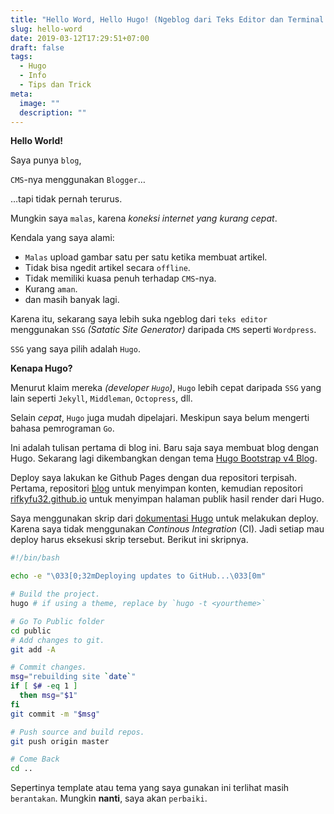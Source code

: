 ```yaml
---
title: "Hello Word, Hello Hugo! (Ngeblog dari Teks Editor dan Terminal ala Programmer)"
slug: hello-word
date: 2019-03-12T17:29:51+07:00
draft: false
tags:
  - Hugo
  - Info
  - Tips dan Trick
meta:
  image: ""
  description: ""
---
```


**Hello World!**

Saya punya `blog`,

`CMS`-nya menggunakan `Blogger`…

…tapi tidak pernah terurus.

Mungkin saya `malas`, karena _koneksi internet yang kurang cepat_.

Kendala yang saya alami:

- `Malas` upload gambar satu per satu ketika membuat artikel.
- Tidak bisa ngedit artikel secara `offline`.
- Tidak memiliki kuasa penuh terhadap `CMS`-nya.
- Kurang `aman`.
- dan masih banyak lagi.

Karena itu, sekarang saya lebih suka ngeblog dari `teks editor` menggunakan `SSG` _(Satatic Site Generator)_ daripada `CMS` seperti `Wordpress`.

`SSG` yang saya pilih adalah `Hugo`.

**Kenapa Hugo?**

Menurut klaim mereka _(developer `Hugo`)_, `Hugo` lebih cepat daripada `SSG` yang lain seperti `Jekyll`, `Middleman`, `Octopress`, dll.

Selain _cepat_, `Hugo` juga mudah dipelajari. Meskipun saya belum mengerti bahasa pemrograman `Go`.

Ini adalah tulisan pertama di blog ini. Baru saja saya membuat blog
dengan Hugo. Sekarang lagi dikembangkan dengan tema [Hugo Bootstrap v4 Blog](https://github.com/alanorth/hugo-theme-bootstrap4-blog).

Deploy saya lakukan ke Github Pages dengan dua repositori terpisah. Pertama, repositori [blog](https://github.com/rifkyfu32/blog) untuk menyimpan konten, kemudian repositori [rifkyfu32.github.io](https://github.com/rifkyfu32/rifkyfu32.github.io) untuk menyimpan halaman publik hasil render dari Hugo.

Saya menggunakan skrip dari [dokumentasi Hugo](https://gohugo.io/tutorials/github-pages-blog/) untuk melakukan deploy.
Karena saya tidak menggunakan _Continous Integration_ (CI). Jadi setiap
mau deploy harus eksekusi skrip tersebut. Berikut ini skripnya.

```bash
#!/bin/bash

echo -e "\033[0;32mDeploying updates to GitHub...\033[0m"

# Build the project.
hugo # if using a theme, replace by `hugo -t <yourtheme>`

# Go To Public folder
cd public
# Add changes to git.
git add -A

# Commit changes.
msg="rebuilding site `date`"
if [ $# -eq 1 ]
  then msg="$1"
fi
git commit -m "$msg"

# Push source and build repos.
git push origin master

# Come Back
cd ..

```

Sepertinya template atau tema yang saya gunakan ini terlihat masih `berantakan`.
Mungkin **nanti**, saya akan `perbaiki`.
